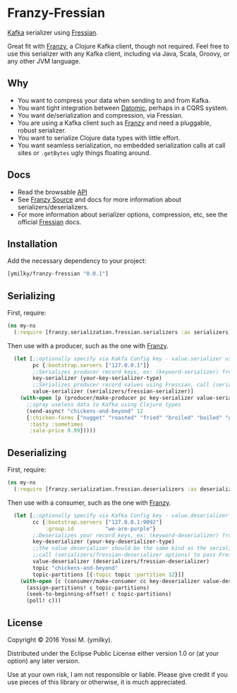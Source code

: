 # Franzy-Fressian

[Kafka](http://kafka.apache.org/documentation.html) serializer using [Fressian](https://github.com/Datomic/fressian).

Great fit with [Franzy](https://github.com/ymilky/franzy), a Clojure Kafka client, though not required. Feel free to use this serializer with any Kafka client, including via Java, Scala, Groovy, or any other JVM language.

## Why

* You want to compress your data when sending to and from Kafka.
* You want tight integration between [Datomic](http://www.datomic.com), perhaps in a CQRS system.
* You want de/serialization and compression, via Fressian.
* You are using a Kafka client such as [Franzy](https://github.com/ymilky/franzy) and need a pluggable, robust serializer.
* You want to serialize Clojure data types with little effort.
* You want seamless serialization, no embedded serialization calls at call sites or `.getBytes` ugly things floating around.

## Docs

* Read the browsable [API](http://ymilky.github.io/franzy-fressian/api/index.html)
* See [Franzy Source](https://github.com/ymilky/franzy) and docs for more information about serializers/deserializers.
* For more information about serializer options, compression, etc, see the official [Fressian](https://github.com/Datomic/fressian) docs.

## Installation

Add the necessary dependency to your project:

```clojure
[ymilky/franzy-fressian "0.0.1"]
```

## Serializing

First, require:

```clojure
(ns my-ns
  (:require [franzy.serialization.fressian.serializers :as serializers]))
```

Then use with a producer, such as the one with [Franzy](https://github.com/ymilky/franzy).

```clojure
  (let [;;optionally specify via Kakfa Config key - value.serializer using fully qualified class name
        pc {:bootstrap.servers ["127.0.0.1"]}
        ;;Serializes producer record keys, ex: (keyword-serializer) from Franzy
        key-serializer (your-key-serializer-type)
        ;;Serializes producer record values using Fressian, call (serializers/fressian-serializer options) to pass Fressian options
        value-serializer (serializers/fressian-serializer)]
    (with-open [p (producer/make-producer pc key-serializer value-serializer)]
      ;;spray useless data to Kafka using Clojure types
      (send-async! "chickens-and-beyond" 12
      {:chicken-forms ["nugget" "roasted" "fried" "broiled" "boiled" "grilled" "floor dropped"]
       :tasty :sometimes
       :sale-price 9.99}))))
```

## Deserializing

First, require:

```clojure
(ns my-ns
  (:require [franzy.serialization.fressian.deserializers :as deserializers]))
```

Then use with a consumer, such as the one with [Franzy](https://github.com/ymilky/franzy).

```clojure
  (let [;;optionally specify via Kafka Config key - value.deserializer using fully qualified class name
        cc {:bootstrap.servers ["127.0.0.1:9092"]
            :group.id          "we-are-purple"}
        ;;Deserializes your record keys, ex: (keyword-deserializer) from Franzy
        key-deserializer (your-key-deserializer-type)
        ;;the value deserializer should be the same kind as the serializer, don't mix and match
        ;;call (serializers/fressian-deserializer options) to pass Fressian options
        value-deserializer (deserializers/fressian-deserializer)
        topic "chickens-and-beyond"
        topic-partitions [{:topic topic :partition 12}]]
    (with-open [c (consumer/make-consumer cc key-deserializer value-deserializer)]
      (assign-partitions! c topic-partitions)
      (seek-to-beginning-offset! c topic-partitions)
      (poll! c)))
```

## License

Copyright © 2016 Yossi M. (ymilky).

Distributed under the Eclipse Public License either version 1.0 or (at your option) any later version.

Use at your own risk, I am not responsible or liable. Please give credit if you use pieces of this library or otherwise, it is much appreciated.
